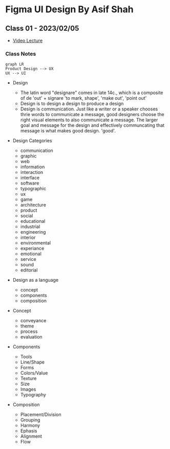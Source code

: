 # Figma UI Design By Asif Shah

## Class 01 - 2023/02/05

- [Video Lecture](https://www.youtube.com/live/zkFerNEVvtY?feature=share)

### Class Notes

```mermaid
graph LR
Product Design --> UX
UX --> UI
```

- Design

  - The latin word "designare" comes in late 14c., which is a composite of de 'out' + signare 'to mark, shape', 'make out', 'point out'
  - Design is to design a design to produce a design
  - Design is communication. Just like a writer or a speaker chooses thrie words to communicate a message, good designers choose the right visual elements to also communicate a message. The larger goal and message for the design and effectively communcating that message is what makes good design. 'good'.

- Design Categories

  - communication
  - graphic
  - web
  - information
  - interaction
  - interface
  - software
  - typographic
  - ux
  - game
  - architecture
  - product
  - social
  - educational
  - industrial
  - engineering
  - interior
  - environmental
  - experiance
  - emotional
  - service
  - sound
  - editorial

- Design as a language

  - concept
  - components
  - composition

- Concept

  - conveyance
  - theme
  - process
  - evaluation

- Components

  - Tools
  - Line/Shape
  - Forms
  - Colors/Value
  - Texture
  - Size
  - Images
  - Typography

- Composition
  - Placement/Division
  - Grouping
  - Harmony
  - Ephasis
  - Alignment
  - Flow
